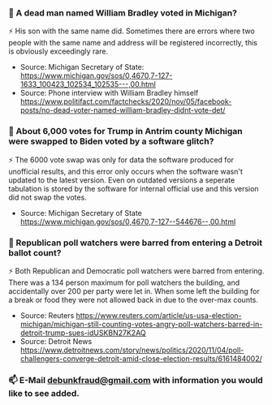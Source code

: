 

### 🤔  A dead man named William Bradley voted in Michigan?

⚡ His son with the same name did. Sometimes there are errors where two people with the same name and address will be registered incorrectly, this is obviously exceedingly rare.

- Source: Michigan Secretary of State: https://www.michigan.gov/sos/0,4670,7-127-1633_100423_102534_102535---,00.html
- Source: Phone interview with William Bradley himself https://www.politifact.com/factchecks/2020/nov/05/facebook-posts/no-dead-voter-named-william-bradley-didnt-vote-det/


### 🤔 About 6,000 votes for Trump in Antrim county Michigan were swapped to Biden voted by a software glitch?
⚡  The 6000 vote swap was only for data the software produced for unofficial results, and this error only occurs when the software wasn't updated to the latest version. Even on outdated versions a seperate tabulation is stored by the software for internal official use and this version did not swap the votes.

- Source: Michigan Secretary of State https://www.michigan.gov/sos/0,4670,7-127--544676--,00.html


### 🤔 Republican poll watchers were barred from entering a Detroit ballot count?
⚡  Both Republican and Democratic poll watchers were barred from entering. There was a 134 person maximum for poll watchers the building, and accidentally over 200 per party were let in. When some left the building for a break or food they were not allowed back in due to the over-max counts.

- Source: Reuters https://www.reuters.com/article/us-usa-election-michigan/michigan-still-counting-votes-angry-poll-watchers-barred-in-detroit-trump-sues-idUSKBN27K2AQ
- Source: Detroit News https://www.detroitnews.com/story/news/politics/2020/11/04/poll-challengers-converge-detroit-amid-close-election-results/6161484002/

### 📫 E-Mail debunkfraud@gmail.com with information you would like to see added.



<!--
**debunkfraud/debunkfraud** is a ✨ _special_ ✨ repository because its `README.md` (this file) appears on your GitHub profile.

Here are some ideas to get you started:

- 🔭 I’m currently working on ...
- 🌱 I’m currently learning ...
- 👯 I’m looking to collaborate on ...
- 🤔 I’m looking for help with ...
- 💬 Ask me about ...
- 📫 How to reach me: ...
- 😄 Pronouns: ...
- ⚡ Fun fact: ...
-->
